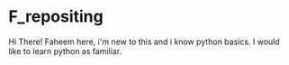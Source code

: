 # F_repositing

Hi There!
Faheem here, i'm new to this and i know python basics. 
I would like to learn python as familiar.
